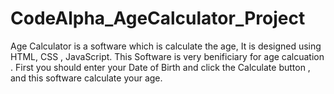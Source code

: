 # CodeAlpha_AgeCalculator_Project
Age Calculator is a software which is calculate the age, It is designed using HTML, CSS , JavaScript.
This Software is very benificiary for age calcuation .
First you should enter your Date of Birth and click the Calculate button , and this software calculate your age.

